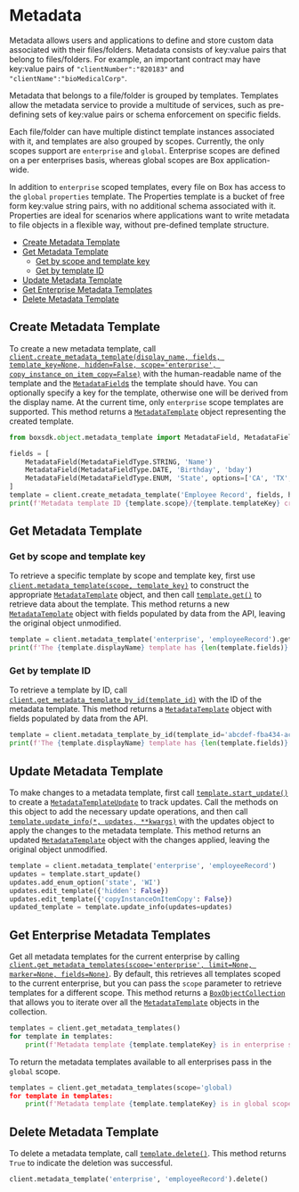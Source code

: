 Metadata
========

Metadata allows users and applications to define and store custom data associated
with their files/folders. Metadata consists of key:value pairs that belong to
files/folders. For example, an important contract may have key:value pairs of
`"clientNumber":"820183"` and `"clientName":"bioMedicalCorp"`.

Metadata that belongs to a file/folder is grouped by templates. Templates allow
the metadata service to provide a multitude of services, such as pre-defining sets
of key:value pairs or schema enforcement on specific fields.

Each file/folder can have multiple distinct template instances associated with it,
and templates are also grouped by scopes. Currently, the only scopes support are
`enterprise` and `global`. Enterprise scopes are defined on a per enterprises basis,
whereas global scopes are Box application-wide.

In addition to `enterprise` scoped templates, every file on Box has access to the
`global` `properties` template. The Properties template is a bucket of free form
key:value string pairs, with no additional schema associated with it. Properties
are ideal for scenarios where applications want to write metadata to file objects
in a flexible way, without pre-defined template structure.

<!-- START doctoc generated TOC please keep comment here to allow auto update -->
<!-- DON'T EDIT THIS SECTION, INSTEAD RE-RUN doctoc TO UPDATE -->


- [Create Metadata Template](#create-metadata-template)
- [Get Metadata Template](#get-metadata-template)
  - [Get by scope and template key](#get-by-scope-and-template-key)
  - [Get by template ID](#get-by-template-id)
- [Update Metadata Template](#update-metadata-template)
- [Get Enterprise Metadata Templates](#get-enterprise-metadata-templates)
- [Delete Metadata Template](#delete-metadata-template)

<!-- END doctoc generated TOC please keep comment here to allow auto update -->

Create Metadata Template
------------------------

To create a new metadata template, call
[`client.create_metadata_template(display_name, fields, template_key=None, hidden=False, scope='enterprise', copy_instance_on_item_copy=False)`][create_template]
with the human-readable name of the template and the [`MetadataField`s][metadata_field_class] the template should have.
You can optionally specify a key for the template, otherwise one will be derived from the display name.  At the current
time, only `enterprise` scope templates are supported.  This method returns a
[`MetadataTemplate`][metadata_template_class] object representing the created template.

<!-- sample post_metadata_templates_schema -->
```python
from boxsdk.object.metadata_template import MetadataField, MetadataFieldType

fields = [
    MetadataField(MetadataFieldType.STRING, 'Name')
    MetadataField(MetadataFieldType.DATE, 'Birthday', 'bday')
    MetadataField(MetadataFieldType.ENUM, 'State', options=['CA', 'TX', 'NY'])
]
template = client.create_metadata_template('Employee Record', fields, hidden=True)
print(f'Metadata template ID {template.scope}/{template.templateKey} created!')
```

[create_template]: https://box-python-sdk.readthedocs.io/en/latest/boxsdk.client.html#boxsdk.client.client.Client.create_metadata_template
[metadata_field_class]: https://box-python-sdk.readthedocs.io/en/latest/boxsdk.object.html#boxsdk.object.metadata_template.MetadataField
[metadata_template_class]: https://box-python-sdk.readthedocs.io/en/latest/boxsdk.object.html#boxsdk.object.metadata_template.MetadataTemplate

Get Metadata Template
---------------------

### Get by scope and template key

To retrieve a specific template by scope and template key, first use
[`client.metadata_template(scope, template_key)`][metadata_template] to construct the appropriate
[`MetadataTemplate`][metadata_template_class] object, and then call [`template.get()`][get] to retrieve data about
the template.  This method returns a new [`MetadataTemplate`][metadata_template_class] object with fields populated by
data from the API, leaving the original object unmodified.

<!-- sample get_metadata_templates_id_id_schema -->
```python
template = client.metadata_template('enterprise', 'employeeRecord').get()
print(f'The {template.displayName} template has {len(template.fields)} fields')
```

[metadata_template]: https://box-python-sdk.readthedocs.io/en/latest/boxsdk.client.html#boxsdk.client.client.Client.metadata_template
[get]: https://box-python-sdk.readthedocs.io/en/latest/boxsdk.object.html#boxsdk.object.base_object.BaseObject.get

### Get by template ID

To retrieve a template by ID, call [`client.get_metadata_template_by_id(template_id)`][get_by_id] with the ID of the
metadata template.  This method returns a [`MetadataTemplate`][metadata_template_class] object with fields populated by
data from the API.

<!-- sample get_metadata_templates_id -->
```python
template = client.metadata_template_by_id(template_id='abcdef-fba434-ace44').get()
print(f'The {template.displayName} template has {len(template.fields)} fields')
```

[get_by_id]: https://box-python-sdk.readthedocs.io/en/latest/boxsdk.client.html#boxsdk.client.client.Client.get_metadata_template_by_id

Update Metadata Template
------------------------

To make changes to a metadata template, first call [`template.start_update()`][start_update] to create a
[`MetadataTemplateUpdate`][template_update_class] to track updates.  Call the methods on this object to add the
necessary update operations, and then call [`template.update_info(*, updates, **kwargs)`][update_info] with the updates
object to apply the changes to the metadata template.  This method returns an updated
[`MetadataTemplate`][metadata_template_class] object with the changes applied, leaving the original object unmodified.

<!-- sample put_metadata_templates_id_id_schema -->
```python
template = client.metadata_template('enterprise', 'employeeRecord')
updates = template.start_update()
updates.add_enum_option('state', 'WI')
updates.edit_template({'hidden': False})
updates.edit_template({'copyInstanceOnItemCopy': False})
updated_template = template.update_info(updates=updates)
```

[start_update]: https://box-python-sdk.readthedocs.io/en/latest/boxsdk.object.html#boxsdk.object.metadata_template.MetadataTemplate.start_update
[template_update_class]: https://box-python-sdk.readthedocs.io/en/latest/boxsdk.object.html#boxsdk.object.metadata_template.MetadataTemplateUpdate
[update_info]: https://box-python-sdk.readthedocs.io/en/latest/boxsdk.object.html#boxsdk.object.metadata_template.MetadataTemplate.update_info

Get Enterprise Metadata Templates
---------------------------------

Get all metadata templates for the current enterprise by calling
[`client.get_metadata_templates(scope='enterprise', limit=None, marker=None, fields=None)`][get_metadata_templates].
By default, this retrieves all templates scoped to the current enterprise, but you can pass the `scope` parameter to
retrieve templates for a different scope.  This method returns a [`BoxObjectCollection`][box_object_collection] that
allows you to iterate over all the [`MetadataTemplate`][metadata_template_class] objects in the collection.

<!-- sample get_metadata_templates_enterprise -->
```python
templates = client.get_metadata_templates()
for template in templates:
    print(f'Metadata template {template.templateKey} is in enterprise scope')
```

To return the metadata templates available to all enterprises pass in the
`global` scope.

<!-- sample get_metadata_templates_global -->
```python
templates = client.get_metadata_templates(scope='global)
for template in templates:
    print(f'Metadata template {template.templateKey} is in global scope')
```

[get_metadata_templates]: https://box-python-sdk.readthedocs.io/en/latest/boxsdk.client.html#boxsdk.client.client.Client.get_metadata_templates
[box_object_collection]: https://box-python-sdk.readthedocs.io/en/latest/boxsdk.pagination.html#boxsdk.pagination.box_object_collection.BoxObjectCollection

Delete Metadata Template
------------------------

To delete a metadata template, call [`template.delete()`][delete].  This method returns `True` to indicate the deletion
was successful.

<!-- sample delete_metadata_templates_id_id_schema -->
```python
client.metadata_template('enterprise', 'employeeRecord').delete()
```

[delete]: https://box-python-sdk.readthedocs.io/en/latest/boxsdk.object.html#boxsdk.object.base_object.BaseObject.delete
